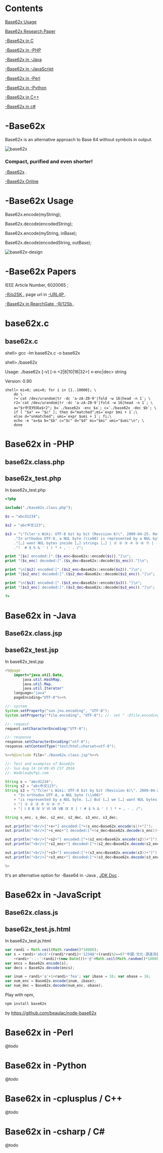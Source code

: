 
# Contents
[Base62x Usage](#Usage)

[Base62x Research Paper](#Paper)

[-Base62x in C](#c)

[-Base62x in -PHP](#php)

[-Base62x in -Java](#java)

[-Base62x in -JavaScript](#javascript)

[-Base62x in -Perl](#perl)

[-Base62x in -Python](#python)

[-Base62x in C++](#cpp)

[-Base62x in c#](#csharp)


# -Base62x
Base62x is an alternative approach to Base 64 without symbols in output.

![base62x](http://ufqi.com/blog/wp-content/uploads/2016/09/b62x-icon-201306.png)

### Compact, purified and even shorter!

[-Base62x](https://ufqi.com/naturedns/search?q=-base62x) . 

[-Base62x Online](https://ufqi.com/naturedns/search?q=-base62x)

<a name="Usage"></a>
# -Base62x Usage 

Base62x.encode(myString);

Base62x.decode(encodedString);

Base62x.encode(myString, inBase);

Base62x.decode(encodedString, outBase);

![base62x-design](http://ufqi.com/dev/base62x/Base62x-design-201702.v2.JPG)

<a name="Paper"></a>
# -Base62x Papers 

IEEE Article Number, 6020065 ;

[ -R/p2SK ](http://ufqi.com/naturedns/search?q=-r/C2TZ) , page url in [ -URL4P ](http://ufqi.com/naturedns/search?q=-url4p) .

[-Base62x in RearchGate, -R/12Sb ](http://ufqi.com/naturedns/search?q=-R/12Sb ) .


<a name="c"></a>
# base62x.c 

## base62x.c

shell> gcc -lm base62x.c -o base62x

shell>./base62x

Usage: ./base62x [-v] [-n <2|8|10|16|32>] <-enc|dec> string

Version: 0.90
```shell
shell> mi=0; umi=0; for i in {1..10000}; \
	do \
	r=`cat /dev/urandom|tr -dc 'a-zA-Z0-9'|fold -w 16|head -n 1`; \
	r2=`cat /dev/urandom|tr -dc 'a-zA-Z0-9'|fold -w 16|head -n 1`; \
	a="$r中文时间a$r2"; b=`./base62x -enc $a`; c=`./base62x -dec $b`; \
	if [ "$a" == "$c" ]; then d="matched";mi=`expr $mi + 1`;\
	else d="unmatched"; umi=`expr $umi + 1`; fi;\
	echo -e "a=$a b="$b" c="$c" d="$d" mi="$mi" umi="$umi"\n"; \
	done
```

<a name="php"></a>
# Base62x in -PHP 

## base62x.class.php

## base62x_test.php

In base62x_test.php
```php
<?php

include("./base62x.class.php");

$s = "abcd1234";

$s2 = "abc中文123";

$s3 = "\"Tcler's Wiki: UTF-8 bit by bit (Revision 6)\". 2009-04-25. Retrieved 2009-05-22."
	."In orthodox UTF-8, a NUL byte (\\x00) is represented by a NUL byte. […] But […] we "
	."[…] want NUL bytes inside […] strings […] | ① ② ③ ④ ⑤ ⑥ ⑦ |  Ⅰ Ⅱ Ⅲ Ⅳ Ⅴ Ⅵ Ⅶ Ⅷ Ⅸ Ⅹ | "
	."!  # $ % & ' ( ) * + , - . /";

print "[$s] encoded:[".($s_enc=Base62x::encode($s))."]\n";
print "[$s_enc] decoded:[".($s_dec=Base62x::decode($s_enc))."]\n";

print "\n[$s2] encoded:[".($s2_enc=Base62x::encode($s2))."]\n";
print "[$s2_enc] decoded:[".($s2_dec=Base62x::decode($s2_enc))."]\n";

print "\n[$s3] encoded:[".($s3_enc=Base62x::encode($s3))."]\n";
print "[$s3_enc] decoded:[".($s3_dec=Base62x::decode($s3_enc))."]\n";

?>
```

<a name="java"></a>
# Base62x in -Java 

## Base62x.class.jsp

## base62x_test.jsp

In base62x_test.jsp

```java
<%@page 
	import="java.util.Date,
		java.util.HashMap,
		java.util.Map,
		java.util.Iterator"
	language="java" 
	pageEncoding="UTF-8"%><%

//- system
System.setProperty("sun.jnu.encoding", "UTF-8");
System.setProperty("file.encoding", "UTF-8"); //- set " -Dfile.encoding=utf8 " in jvm start script

//- request
request.setCharacterEncoding("UTF-8");

//- response
response.setCharacterEncoding("utf-8");
response.setContentType("text/html;charset=utf-8");

%><%@include file="./Base62x.class.jsp"%><%

//- Test and examples of Base62x
//- Sun Aug 14 14:09:45 CST 2016
//- Wadelau@ufqi.com

String s = "abcd1234";
String s2 = "abc中文123";
String s3 = "\"Tcler's Wiki: UTF-8 bit by bit (Revision 6)\". 2009-04-25. Retrieved 2009-05-22."
	+ "In orthodox UTF-8, a NUL byte (\\x00)"
	+ "is represented by a NUL byte. […] But […] we […] want NUL bytes inside […] strings […] "
	+ "| ① ② ③ ④ ⑤ ⑥ ⑦ "
	+ "| Ⅰ Ⅱ Ⅲ Ⅳ Ⅴ Ⅵ Ⅶ Ⅷ Ⅸ Ⅹ | ! # $ % & ' ( ) * + , - . /";

String s_enc, s_dec, s2_enc, s2_dec, s3_enc, s3_dec;

out.println("<br/>["+s+"] encoded:["+(s_enc=Base62x.encode(s))+"]");
out.println("<br/>["+s_enc+"] decoded:["+(s_dec=Base62x.decode(s_enc))+"]");

out.println("<br/>["+s2+"] encoded:["+(s2_enc=Base62x.encode(s2))+"]");
out.println("<br/>["+s2_enc+"] decoded:["+(s2_dec=Base62x.decode(s2_enc))+"]");

out.println("<br/>["+s3+"] encoded:["+(s3_enc=Base62x.encode(s3))+"]");
out.println("<br/>["+s3_enc+"] decoded:["+(s3_dec=Base62x.decode(s3_enc))+"]");

%>

```
It's an alternative option for -Base64 in -Java , [JDK Doc](https://docs.oracle.com/javase/10/docs/api/java/util/Base64.html) .

<a name="javascript"></a>
# Base62x in -JavaScript

## Base62x.class.js

## base62x_test.js.html

In base62x_test.js.html

```javascript
var randi = Math.ceil(Math.random()*10000);
var s = randi+'abcd'+(randi*randi)+'1234@'+(randi%2==0?'中國-文化-源遠流長'
	+randi+':：:':randi)+(new Date())+'@'+Math.ceil(Math.random()*100000);
var encs = Base62x.encode(s);
var decs = Base62x.decode(encs);

var inum = randi+'a'+1+randi+'fea'; var ibase = 16; var obase = 16;
var num_enc = Base62x.encode(inum, ibase);
var num_dec = Base62x.decode(num_enc, obase);
```

Play with npm,  
```javascript
npm install base62x
```
by https://github.com/beaulac/node-base62x 

<a name="perl"></a>
# Base62x in -Perl 

@todo


<a name="python"></a>
# Base62x in -Python 

@todo

<a name="cpp"></a>
# Base62x in -cplusplus / C++ 

@todo

<a name="csharp"></a>
# Base62x in -csharp / C# 

@todo





